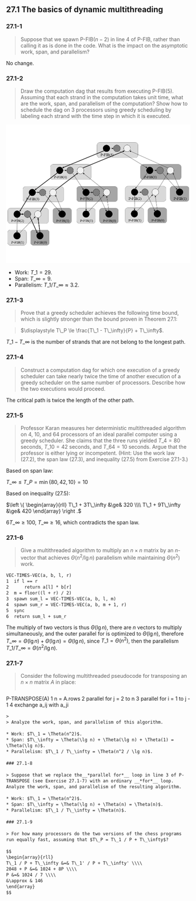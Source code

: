 ## 27.1 The basics of dynamic multithreading

### 27.1-1

> Suppose that we spawn P-FIB$(n - 2)$ in line 4 of P-FIB, rather than calling it as is done in the code. What is the impact on the asymptotic work, span, and parallelism?

No change.

### 27.1-2

> Draw the computation dag that results from executing P-FIB(5). Assuming that each strand in the computation takes unit time, what are the work, span, and parallelism of the computation? Show how to schedule the dag on 3 processors using greedy scheduling by labeling each strand with the time step in which it is executed.

![](./img/27.1-2_1.png)

* Work: $T\_1 = 29$.
* Span: $T\_\infty = 9$.
* Parallelism: $T\_1 / T\_\infty \approx 3.2$.

### 27.1-3

> Prove that a greedy scheduler achieves the following time bound, which is slightly stronger than the bound proven in Theorem 27.1:

> $\displaystyle T\_P \le \frac{T\_1 - T\_\infty}{P} + T\_\infty$.

$T\_1 - T\_\infty$ is the number of  strands that are not belong to the longest path.

### 27.1-4

> Construct a computation dag for which one execution of a greedy scheduler can take nearly twice the time of another execution of a greedy scheduler on the same number of processors. Describe how the two executions would proceed.

The critical path is twice the length of the other path.

### 27.1-5

> Professor Karan measures her deterministic multithreaded algorithm on $4$, $10$, and $64$ processors of an ideal parallel computer using a greedy scheduler. She claims that the three runs yielded $T\_4 = 80$ seconds, $T\_{10} = 42$ seconds, and $T\_{64} = 10$ seconds. Argue that the professor is either lying or incompetent. (Hint: Use the work law (27.2), the span law (27.3), and inequality (27.5) from Exercise 27.1-3.)

Based on span law:

$T\_\infty \le T\_P = \min\{ 80, 42, 10 \} = 10$

Based on inequality (27.5):

$\left \{ 
\begin{array}{rll}
T\_1 + 3T\_\infty &\ge& 320 \\\\
T\_1 + 9T\_\infty &\ge& 420
\end{array}
\right .$

$6 T\_\infty \ge 100$, $T\_\infty \ge 16$, which contradicts the span law.

### 27.1-6

> Give a multithreaded algorithm to multiply an $n \times n$ matrix by an $n$-vector that achieves $\Theta(n^2 / \lg n)$ parallelism while maintaining $\Theta(n^2)$ work.

```
VEC-TIMES-VEC(a, b, l, r)
1  if l == r
2      return a[l] * b[r]
2  m = floor((l + r) / 2)
3  spawn sum_l = VEC-TIMES-VEC(a, b, l, m)
4  spawn sum_r = VEC-TIMES-VEC(a, b, m + 1, r)
5  sync
6  return sum_l + sum_r
```

The multiply of two vectors is thus $\Theta(\lg n)$, there are $n$ vectors to multiply simultaneously, and the outer parallel for is optimized to $\Theta(\lg n)$, therefore $T\_\infty = \Theta(\lg n) + \Theta(\lg n) = \Theta(\lg n)$, since $T\_1 = \Theta(n^2)$, then the parallelism $T\_1 / T\_\infty = \Theta(n^2 / \lg n)$.

### 27.1-7

> Consider the following multithreaded pseudocode for transposing an $n \times n$ matrix $A$ in place:
> 
> ```
P-TRANSPOSE(A)
1  n = A.rows
2  parallel for j = 2 to n
3      parallel for i = 1 to j - 1
4          exchange a_ij with a_ji
```
>
> Analyze the work, span, and parallelism of this algorithm.

* Work: $T\_1 = \Theta(n^2)$.
* Span: $T\_\infty = \Theta(\lg n) + \Theta(\lg n) + \Theta(1) = \Theta(\lg n)$.
* Parallelism: $T\_1 / T\_\infty = \Theta(n^2 / \lg n)$.

### 27.1-8

> Suppose that we replace the__*parallel for*__ loop in line 3 of P-TRANSPOSE (see Exercise 27.1-7) with an ordinary __*for*__ loop. Analyze the work, span, and parallelism of the resulting algorithm.

* Work: $T\_1 = \Theta(n^2)$.
* Span: $T\_\infty = \Theta(\lg n) + \Theta(n) = \Theta(n)$.
* Parallelism: $T\_1 / T\_\infty = \Theta(n)$.

### 27.1-9

> For how many processors do the two versions of the chess programs run equally fast, assuming that $T\_P = T\_1 / P + T\_\infty$?

$$
\begin{array}{rll}
T\_1 / P + T\_\infty &=& T\_1' / P + T\_\infty' \\\\
2048 + P &=& 1024 + 8P \\\\
P &=& 1024 / 7 \\\\
&\approx & 146
\end{array}
$$
